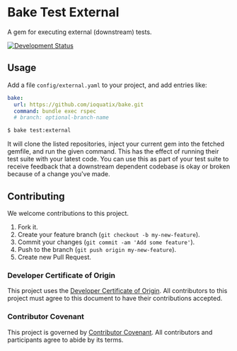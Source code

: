 # Bake Test External

A gem for executing external (downstream) tests.

[![Development Status](https://github.com/ioquatix/bake-test-external/workflows/Test/badge.svg)](https://github.com/ioquatix/bake-test-external/actions?workflow=Test)

## Usage

Add a file `config/external.yaml` to your project, and add entries like:

``` yaml
bake:
  url: https://github.com/ioquatix/bake.git
  command: bundle exec rspec
  # branch: optional-branch-name
```

``` bash
$ bake test:external
```

It will clone the listed repositories, inject your current gem into the fetched gemfile, and run the given command. This has the effect of running their test suite with your latest code. You can use this as part of your test suite to receive feedback that a downstream dependent codebase is okay or broken because of a change you've made.

## Contributing

We welcome contributions to this project.

1.  Fork it.
2.  Create your feature branch (`git checkout -b my-new-feature`).
3.  Commit your changes (`git commit -am 'Add some feature'`).
4.  Push to the branch (`git push origin my-new-feature`).
5.  Create new Pull Request.

### Developer Certificate of Origin

This project uses the [Developer Certificate of Origin](https://developercertificate.org/). All contributors to this project must agree to this document to have their contributions accepted.

### Contributor Covenant

This project is governed by [Contributor Covenant](https://www.contributor-covenant.org/). All contributors and participants agree to abide by its terms.
